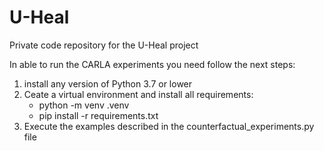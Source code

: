 # U-Heal
Private code repository for the U-Heal project

In able to run the CARLA experiments you need follow the next steps:
1. install any version of Python 3.7 or lower
2. Ceate a virtual environment and install all requirements:
    - python -m venv .venv
    - pip install -r requirements.txt
3. Execute the examples described in the counterfactual_experiments.py file